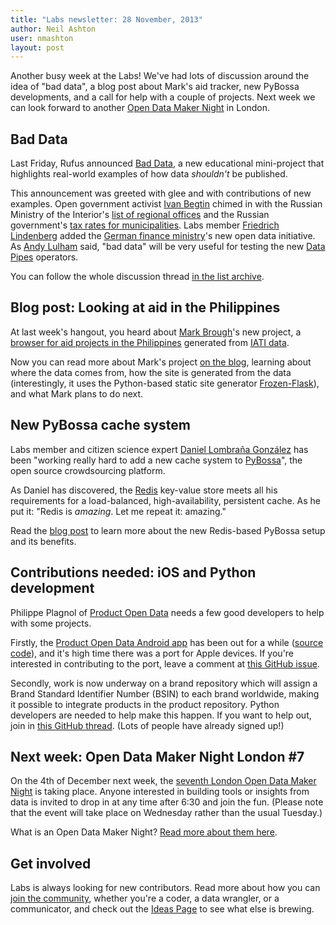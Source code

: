 ```yaml
---
title: "Labs newsletter: 28 November, 2013"
author: Neil Ashton
user: nmashton
layout: post
---
```


Another busy week at the Labs! We've had lots of discussion around the idea of "bad data", a blog post about Mark's aid tracker, new PyBossa developments, and a call for help with a couple of projects. Next week we can look forward to another [Open Data Maker Night][1] in London.

## Bad Data

Last Friday, Rufus announced [Bad Data][2], a new educational mini-project that highlights real-world examples of how data *shouldn't* be published.

This announcement was greeted with glee and with contributions of new examples. Open government activist [Ivan Begtin][3] chimed in with the Russian Ministry of the Interior's [list of regional offices][4] and the Russian government's [tax rates for municipalities][5]. Labs member [Friedrich Lindenberg][6] added the [German finance ministry][7]'s new open data initiative. As [Andy Lulham][8] said, "bad data" will be very useful for testing the new [Data Pipes][9] operators.

You can follow the whole discussion thread [in the list archive][10].

## Blog post: Looking at aid in the Philippines

At last week's hangout, you heard about [Mark Brough][11]'s new project, a [browser for aid projects in the Philippines][12] generated from [IATI data][13].

Now you can read more about Mark's project [on the blog][14], learning about where the data comes from, how the site is generated from the data (interestingly, it uses the Python-based static site generator [Frozen-Flask][15]), and what Mark plans to do next.

## New PyBossa cache system

Labs member and citizen science expert [Daniel Lombraña González][16] has been "working really hard to add a new cache system to [PyBossa][17]", the open source crowdsourcing platform.

As Daniel has discovered, the [Redis][18] key-value store meets all his requirements for a load-balanced, high-availability, persistent cache. As he put it: "Redis is *amazing*. Let me repeat it: amazing."

Read the [blog post][19] to learn more about the new Redis-based PyBossa setup and its benefits.

## Contributions needed: iOS and Python development

Philippe Plagnol of [Product Open Data][20] needs a few good developers to help with some projects.

Firstly, the [Product Open Data Android app][21] has been out for a while ([source code][22]), and it's high time there was a port for Apple devices. If you're interested in contributing to the port, leave a comment at [this GitHub issue][23].

Secondly, work is now underway on a brand repository which will assign a Brand Standard Identifier Number (BSIN) to each brand worldwide, making it possible to integrate products in the product repository. Python developers are needed to help make this happen. If you want to help out, join in [this GitHub thread][24]. (Lots of people have already signed up!)

## Next week: Open Data Maker Night London #7

On the 4th of December next week, the [seventh London Open Data Maker Night][25] is taking place. Anyone interested in building tools or insights from data is invited to drop in at any time after 6:30 and join the fun. (Please note that the event will take place on Wednesday rather than the usual Tuesday.)

What is an Open Data Maker Night? [Read more about them here][26].

## Get involved

Labs is always looking for new contributors. Read more about how you can [join the community][27], whether you're a coder, a data wrangler, or a communicator, and check out the [Ideas Page][28] to see what else is brewing.

[1]:	http://okfnlabs.org/events/open-data-maker/
[2]:	http://okfnlabs.org/bad-data/
[3]:	http://about.me/IvanBegtin
[4]:	http://mvd.ru/opendata/od1
[5]:	http://nalog.ru/ru/opendata/p9/
[6]:	http://okfnlabs.org/members/pudo/
[7]:	http://www.bundeshaushalt-info.de/download.html
[8]:	http://okfnlabs.org/members/andylolz/
[9]:	http://datapipes.okfnlabs.org/
[10]:	http://lists.okfn.org/pipermail/okfn-labs/2013-November/001165.html
[11]:	http://okfnlabs.org/members/markbrough/
[12]:	http://pwyf.github.io/philippines/
[13]:	http://iatiregistry.org/
[14]:	http://okfnlabs.org/blog/2013/11/25/philippines.html
[15]:	http://packages.python.org/Frozen-Flask/
[16]:	http://okfnlabs.org/members/teleyinex/
[17]:	https://www.google.ca/url?sa=t&rct=j&q=&esrc=s&source=web&cd=3&cad=rja&ved=0CDsQFjAC&url=https%3A%2F%2Fgithub.com%2FPyBossa%2Fpybossa&ei=BUyXUuA0zfyoAcyogegG&usg=AFQjCNErY8CeTnsLM8hOLUYr5xGR5qlvzw&bvm=bv.57155469,d.aWM
[18]:	http://redis.io/
[19]:	http://daniellombrana.es/blog/2013/11/26/pybossa-cache.html
[20]:	http://www.product-open-data.com
[21]:	https://play.google.com/store/apps/details?id=org.okfn.pod
[22]:	https://github.com/okfn/product-browser-android
[23]:	https://github.com/okfn/product-browser-ios/issues/1
[24]:	https://github.com/okfn/brand-manager/issues/9
[25]:	http://www.meetup.com/OpenKnowledgeFoundation/London-GB/1062882/
[26]:	http://okfnlabs.org/events/open-data-maker/
[27]:	http://okfnlabs.org/join/
[28]:	http://okfnlabs.org/ideas/